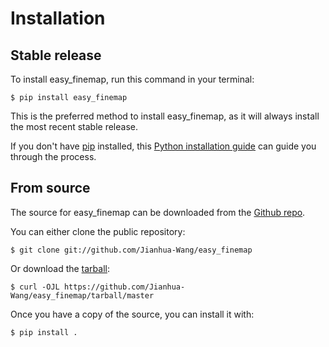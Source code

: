 # Installation

## Stable release

To install easy_finemap, run this command in your
terminal:

``` console
$ pip install easy_finemap
```

This is the preferred method to install easy_finemap, as it will always install the most recent stable release.

If you don't have [pip][] installed, this [Python installation guide][]
can guide you through the process.

## From source

The source for easy_finemap can be downloaded from
the [Github repo][].

You can either clone the public repository:

``` console
$ git clone git://github.com/Jianhua-Wang/easy_finemap
```

Or download the [tarball][]:

``` console
$ curl -OJL https://github.com/Jianhua-Wang/easy_finemap/tarball/master
```

Once you have a copy of the source, you can install it with:

``` console
$ pip install .
```

  [pip]: https://pip.pypa.io
  [Python installation guide]: http://docs.python-guide.org/en/latest/starting/installation/
  [Github repo]: https://github.com/%7B%7B%20cookiecutter.github_username%20%7D%7D/%7B%7B%20cookiecutter.project_slug%20%7D%7D
  [tarball]: https://github.com/%7B%7B%20cookiecutter.github_username%20%7D%7D/%7B%7B%20cookiecutter.project_slug%20%7D%7D/tarball/master

